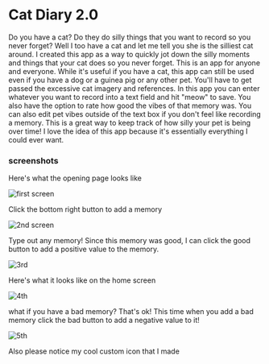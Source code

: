 # Cat Diary 2.0
Do you have a cat? Do they do silly things that you want to record so you never forget? Well I too have a cat and let me tell you she is the silliest cat around. I created this app as a way to quickly jot down the silly moments and things that your cat does so you never forget. 
This is an app for anyone and everyone. While it's useful if you have a cat, this app can still be used even if you have a dog or a guinea pig or any other pet. You'll have to get passed the excessive cat imagery and references. 
In this app you can enter whatever you want to record into a text field and hit "meow" to save. You also have the option to rate how good the vibes of that memory was. You can also edit pet vibes outside of the text box if you don't feel like recording a memory. This is a great way to keep track of how silly your pet is being over time!
I love the idea of this app because it's essentially everything I could ever want. 

### screenshots

Here's what the opening page looks like 

![first screen](https://user-images.githubusercontent.com/77701303/204642113-bb63e08a-e136-46d6-918b-5df4de3da503.jpg)



Click the bottom right button to add a memory 


![2nd screen](https://user-images.githubusercontent.com/77701303/204642198-a45343a2-dee2-48a0-b34a-42e2cb374ce4.jpg)



Type out any memory! Since this memory was good, I can click the good button to add a positive value to the memory.


![3rd](https://user-images.githubusercontent.com/77701303/204642255-dbfe8578-d01a-43a1-808d-4c2d74e47c22.jpg)



Here's what it looks like on the home screen 


![4th](https://user-images.githubusercontent.com/77701303/204642462-4f1dd34f-dd0a-47bd-a6eb-fe06a6daa116.jpg)



what if you have a bad memory? That's ok! This time when you add a bad memory click the bad button to add a negative value to it!


![5th](https://user-images.githubusercontent.com/77701303/204642559-f21ebba8-2d21-4167-853b-5aca57e527be.jpg)

Also please notice my cool custom icon that I made

